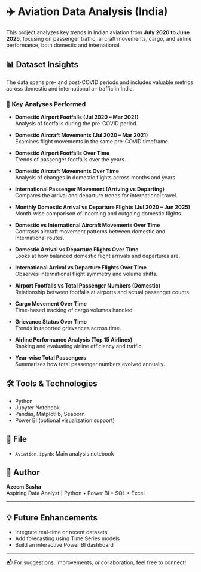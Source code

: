 
# ✈️ Aviation Data Analysis (India)

This project analyzes key trends in Indian aviation from **July 2020 to June 2025**, focusing on passenger traffic, aircraft movements, cargo, and airline performance, both domestic and international.

## 📊 Dataset Insights

The data spans pre- and post-COVID periods and includes valuable metrics across domestic and international air traffic in India.

### 📌 Key Analyses Performed

- **Domestic Airport Footfalls (Jul 2020 – Mar 2021)**  
  Analysis of footfalls during the pre-COVID period.

- **Domestic Aircraft Movements (Jul 2020 – Mar 2021)**  
  Examines flight movements in the same pre-COVID timeframe.

- **Domestic Airport Footfalls Over Time**  
  Trends of passenger footfalls over the years.

- **Domestic Aircraft Movements Over Time**  
  Analysis of changes in domestic flights across months and years.

- **International Passenger Movement (Arriving vs Departing)**  
  Compares the arrival and departure trends for international travel.

- **Monthly Domestic Arrival vs Departure Flights (Jul 2020 – Jun 2025)**  
  Month-wise comparison of incoming and outgoing domestic flights.

- **Domestic vs International Aircraft Movements Over Time**  
  Contrasts aircraft movement patterns between domestic and international routes.

- **Domestic Arrival vs Departure Flights Over Time**  
  Looks at how balanced domestic flight arrivals and departures are.

- **International Arrival vs Departure Flights Over Time**  
  Observes international flight symmetry and volume shifts.

- **Airport Footfalls vs Total Passenger Numbers (Domestic)**  
  Relationship between footfalls at airports and actual passenger counts.

- **Cargo Movement Over Time**  
  Time-based tracking of cargo volumes handled.

- **Grievance Status Over Time**  
  Trends in reported grievances across time.

- **Airline Performance Analysis (Top 15 Airlines)**  
  Ranking and evaluating airline efficiency and traffic.

- **Year-wise Total Passengers**  
  Summarizes how total passenger numbers evolved annually.

## 🛠️ Tools & Technologies

- Python
- Jupyter Notebook
- Pandas, Matplotlib, Seaborn
- Power BI (optional visualization support)

## 📁 File

- `Aviation.ipynb`: Main analysis notebook

## 📌 Author

**Azeem Basha**  
Aspiring Data Analyst | Python • Power BI • SQL • Excel  

---

## 💡 Future Enhancements

- Integrate real-time or recent datasets
- Add forecasting using Time Series models
- Build an interactive Power BI dashboard

---

📬 For suggestions, improvements, or collaboration, feel free to connect!

